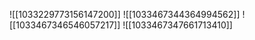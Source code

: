 ![[1033229773156147200]]
![[1033467344364994562]]
![[1033467346546057217]]
![[1033467347661713410]]
